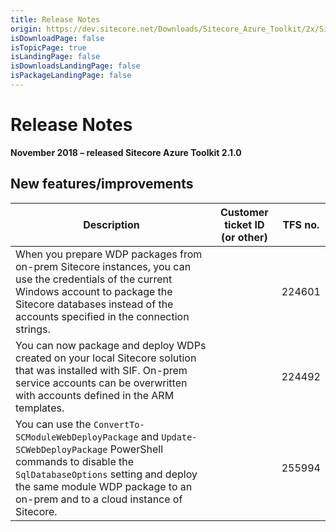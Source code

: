 ```yaml
---
title: Release Notes
origin: https://dev.sitecore.net/Downloads/Sitecore_Azure_Toolkit/2x/Sitecore_Azure_Toolkit_210/Release_Notes
isDownloadPage: false
isTopicPage: true
isLandingPage: false
isDownloadsLandingPage: false
isPackageLandingPage: false
---
```


# Release Notes

**November 2018 – released Sitecore Azure Toolkit 2.1.0**

## New features/improvements

 | Description | Customer ticket ID (or other) | TFS no. |
 | --- | --- | --- |
 | ​​​​When you prepare WDP packages from on-prem Sitecore instances, you can use the credentials of the current Windows account to package the Sitecore databases instead of the accounts specified in the connection strings​. |  | 224601 |
 | You can now package and deploy WDPs created on your local Sitecore solution that was installed with SIF. ​​On-prem service accounts can be overwritten with accounts defined in the ARM templates. ​​ |  | 224492 |
 | You can use the `ConvertTo-SCModuleWebDeployPackage` and `Update-SCWebDeployPackage` PowerShell commands to disable the `SqlDatabaseOptions` setting and deploy the same module WDP package to an on-prem and to a cloud instance of Sitecore. |  | 255994 |